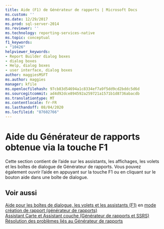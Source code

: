 ```yaml
---
title: Aide (F1) de Générateur de rapports | Microsoft Docs
ms.custom: ''
ms.date: 12/29/2017
ms.prod: sql-server-2014
ms.reviewer: ''
ms.technology: reporting-services-native
ms.topic: conceptual
f1_keywords:
- "10426"
helpviewer_keywords:
- Report Builder dialog boxes
- dialog boxes
- Help, dialog boxes
- user interface, dialog boxes
author: maggiesMSFT
ms.author: maggies
manager: kfile
ms.openlocfilehash: 97cb83d54694a1c8334ef7a9f5dd9cd2bddc5d6d
ms.sourcegitcommit: ad4d92dce894592a259721a1571b1d8736abacdb
ms.translationtype: MT
ms.contentlocale: fr-FR
ms.lasthandoff: 08/04/2020
ms.locfileid: "87602766"
---
```

# <a name="report-builder-f1-help"></a>Aide du Générateur de rapports obtenue via la touche F1
  Cette section contient de l’aide sur les assistants, les affichages, les volets et les boîtes de dialogue de Générateur de rapports. Vous pouvez également ouvrir l’aide en appuyant sur la touche F1 ou en cliquant sur le bouton aide dans une boîte de dialogue.  
  
## <a name="see-also"></a>Voir aussi  
 [Aide pour les boîtes de dialogue, les volets et les assistants (F1)](../report-builder-help-for-dialog-boxes-panes-and-wizards.md) en [mode création de rapport &#40;générateur de rapports&#41;](report-design-view-report-builder.md)   
 [Assistant Carte et Assistant couche &#40;Générateur de rapports et SSRS&#41;](../report-design/map-wizard-and-map-layer-wizard-report-builder-and-ssrs.md)   
 [Résolution des problèmes liés au Générateur de rapports](../troubleshoot-report-builder.md)  
  
  
